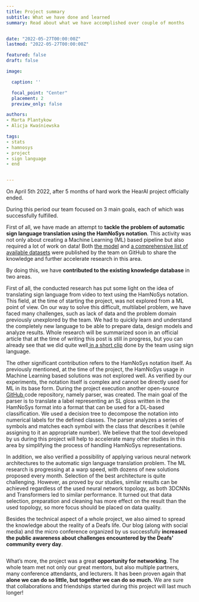 ```yaml
---
title: Project summary
subtitle: What we have done and learned 
summary: Read about what we have accomplished over couple of months


date: "2022-05-27T00:00:00Z"
lastmod: "2022-05-27T00:00:00Z"

featured: false
draft: false

image:

  caption: ''

  focal_point: "Center"
  placement: 2
  preview_only: false

authors:
- Marta Plantykow
- Alicja Kwaśniewska

tags:
- stats
- hamnosys
- project
- sign language
- end


---
```



On April 5th 2022, after 5 months of hard work the HearAI project officially ended. 

During this period our team focused on 3 main goals, each of which was successfully fulfilled.

First of all, we have made an attempt to **tackle the problem of automatic sign language translation using the HamNoSys notation**. This activity was not only about creating a Machine Learning (ML) based pipeline but also required a lot of work on data! Both [the model](https://github.com/hearai/hearai) and [a comprehensive list of available datasets](https://github.com/hearai/sign-language-review) were published by the team on GitHub to share the knowledge and further accelerate research in this area.

By doing this, we have **contributed to the existing knowledge database** in two areas.

First of all, the conducted research has put some light on the idea of translating sign language from video to text using the HamNoSys notation. This field, at the time of starting the project, was not explored from a ML point of view. On our way to solve this difficult, multilabel problem, we have faced many challenges, such as lack of data and the problem domain previously unexplored by the team. We had to quickly learn and understand the completely new language to be able to prepare data, design models and analyze results.  Whole research will be summarized soon in an official article that at the time of writing this post is still in progress, but you can already see that we did quite well[ in a short clip](https://www.linkedin.com/posts/women-in-ai-poland_hai-haimovie-hai-activity-6931663561865736193-YDKN?utm_source=linkedin_share&utm_medium=member_desktop_web) done by the team using sign language.

The other significant contribution refers to the HamNoSys notation itself. As previously mentioned, at the time of the project, the HamNoSys usage in Machine Learning based solutions was not explored well. As verified by our experiments, the notation itself is complex and cannot be directly used for ML in its base form. During the project execution another open-source [GitHub ](https://github.com/hearai/parse-hamnosys)code repository, namely parser, was created. The main goal of the parser is to translate a label representing an SL gloss written in the HamNoSys format into a format that can be used for a DL-based classification. We used a decision tree to decompose the notation into numerical labels for the defined classes. The parser analyzes a series of symbols and matches each symbol with the class that describes it (while assigning to it an appropriate number). We believe that the tool developed by us during this project will help to accelerate many other studies in this area by simplifying the process of handling HamNoSys representations.

In addition, we also verified a possibility of applying various neural network architectures to the automatic sign language translation problem. The ML research is progressing at a warp speed, with dozens of new solutions proposed every month. Selection of the best architecture is quite challenging. However, as proved by our studies, similar results can be achieved regardless of the used neural network topology, as both 3DCNNs and Transformers led to similar performance. It turned out that data selection, preparation and cleaning has more effect on the result than the used topology, so more focus should be placed on data quality.

Besides the technical aspect of a whole project, we also aimed to spread the knowledge about the reality of a Deafs life. Our blog (along with social media) and the micro conference organized by us successfully **increased the public awareness about challenges encountered by the Deafs' community every day**.


![]()


What’s more, the project was a great **opportunity for networking**. The whole team met not only our great mentors, but also multiple partners, many conference attendants, and lecturers.  It has been proven again that **alone we can do so little, but together we can do so much.** We are sure that collaborations and friendships started during this project will last much longer! 



![]()




